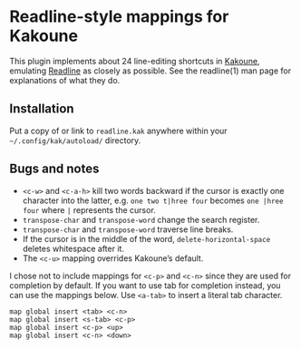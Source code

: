 # Readline-style mappings for Kakoune

This plugin implements about 24 line-editing shortcuts in
[Kakoune](https://kakoune.org), emulating
[Readline](https://tiswww.case.edu/php/chet/readline/rltop.html) as
closely as possible. See the readline(1) man page for explanations of
what they do.

## Installation

Put a copy of or link to `readline.kak` anywhere within your
`~/.config/kak/autoload/` directory.

## Bugs and notes

  - `<c-w>` and `<c-a-h>` kill two words backward if the cursor is
    exactly one character into the latter, e.g. `one two t|hree four`
    becomes `one |hree four` where `|` represents the cursor.
  - `transpose-char` and `transpose-word` change the search register.
  - `transpose-char` and `transpose-word` traverse line breaks.
  - If the cursor is in the middle of the word,
    `delete-horizontal-space` deletes whitespace after it.
  - The `<c-u>` mapping overrides Kakoune’s default.

I chose not to include mappings for `<c-p>` and `<c-n>` since they are
used for completion by default. If you want to use tab for completion
instead, you can use the mappings below. Use `<a-tab>` to insert a
literal tab character.

    map global insert <tab> <c-n>
    map global insert <s-tab> <c-p>
    map global insert <c-p> <up>
    map global insert <c-n> <down>

